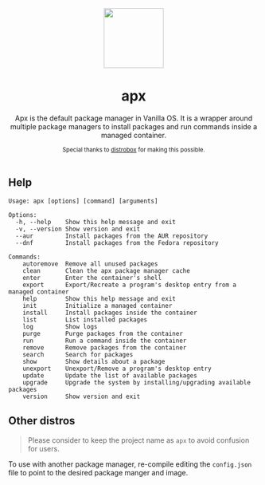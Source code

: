 <div align="center">
  <img src="apx-logo.png" height="120">
  <h1 align="center">apx</h1>
  <p align="center">Apx is the default package manager in Vanilla OS. It is a wrapper around multiple package managers to install packages and run commands inside a managed container.</p>
  <small>Special thanks to <a href="https://github.com/89luca89/distrobox">distrobox</a> for making this possible.</small>
</div>

<br/>

## Help

```
Usage: apx [options] [command] [arguments]

Options:
  -h, --help    Show this help message and exit
  -v, --version Show version and exit
  --aur         Install packages from the AUR repository
  --dnf         Install packages from the Fedora repository

Commands:
    autoremove  Remove all unused packages
    clean       Clean the apx package manager cache
    enter       Enter the container's shell
    export      Export/Recreate a program's desktop entry from a managed container
    help        Show this help message and exit
    init        Initialize a managed container
    install     Install packages inside the container
    list        List installed packages
    log         Show logs
    purge       Purge packages from the container
    run         Run a command inside the container
    remove      Remove packages from the container
    search      Search for packages
    show        Show details about a package
    unexport    Unexport/Remove a program's desktop entry
    update      Update the list of available packages
    upgrade     Upgrade the system by installing/upgrading available packages
    version     Show version and exit
```

## Other distros

> Please consider to keep the project name as `apx` to avoid confusion for users.

To use with another package manager, re-compile editing the `config.json` file
to point to the desired package manger and image.
